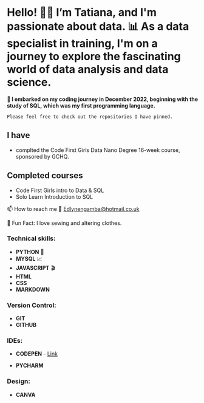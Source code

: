 # Hello! 👋🏾 I’m Tatiana, and I'm passionate about data. 📊 As a data specialist in training, I'm on a journey to explore the fascinating world of data analysis and data science.

**🚀 I embarked on my coding journey in December 2022, beginning with the study of SQL, which was my first programming language.**

`Please feel free to check out the repositories I have pinned.`

## I have
* complted the Code First Girls Data Nano Degree 16-week course, sponsored by GCHQ.

## Completed courses
* Code First Girls intro to Data & SQL
* Solo Learn Introduction to SQL

📫 How to reach me 📧
Edlynengamba@hotmail.co.uk

🎉 Fun Fact: I love sewing and altering clothes.

### Technical skills:
* **PYTHON** :snake:
* **MYSQL**  📈
* **JAVASCRIPT** :clapper:
* **HTML**
* **CSS**
* **MARKDOWN**
  
### Version Control:
* **GIT**
* **GITHUB**

### IDEs:
* **CODEPEN** - [Link](https://codepen.io/TatianaNgamba)

* **PYCHARM**

### Design:
* **CANVA**


<!---
Tatiana-Ngamba/Tatiana-Ngamba is a ✨ special ✨ repository because its `README.md` (this file) appears on your GitHub profile.
You can click the Preview link to take a look at your changes.
--->
